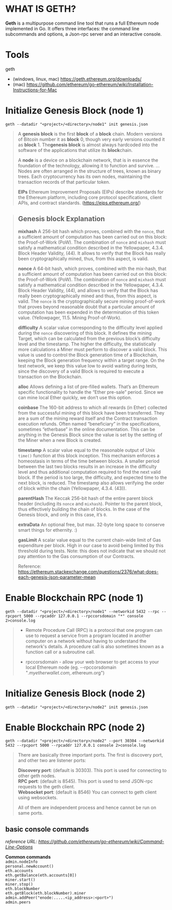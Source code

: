 # WHAT IS GETH?
**Geth** is a multipurpose command line tool that runs a full Ethereum node implemented in Go. It offers three interfaces: the command line subcommands and options, a Json-rpc server and an interactive console.  

# Tools  
geth 
- (windows, linux, mac) https://geth.ethereum.org/downloads/  
- (mac) https://github.com/ethereum/go-ethereum/wiki/Installation-Instructions-for-Mac

# Initialize Genesis Block (node 1) 
`geth --datadir "<project>/<directory>/node1" init genesis.json`

> A **genesis block** is the first **block** of a **block** chain. Modern versions of Bitcoin number it as **block** 0, though very early versions counted it as **block** 1. The**genesis block** is almost always hardcoded into the software of the applications that utilize its **block**chain.
>
> A **node** is a device on a blockchain network, that is in essence the foundation of the technology, allowing it to function and survive. ... Nodes are often arranged in the structure of trees, known as binary trees. Each cryptocurrency has its own nodes, maintaining the transaction records of that particular token.  
>
> **EIPs** Ethereum Improvement Proposals (EIPs) describe standards for the Ethereum platform, including core protocol specifications, client APIs, and contract standards. (https://eips.ethereum.org/)

> ## Genesis block Explanation
>
> **mixhash**  A 256-bit hash which proves, combined with the  `nonce`, that a sufficient amount of computation has been carried out on this block: the Proof-of-Work (PoW). The combination of  `nonce`  and  `mixhash`  must satisfy a mathematical condition described in the Yellowpaper, 4.3.4. Block Header Validity, (44). It allows to verify that the Block has really been cryptographically mined, thus, from this aspect, is valid.
>
> **nonce**  A 64-bit hash, which proves, combined with the mix-hash, that a sufficient amount of computation has been carried out on this block: the Proof-of-Work (PoW). The combination of  `nonce`  and  `mixhash`  must satisfy a mathematical condition described in the Yellowpaper, 4.3.4. Block Header Validity, (44), and allows to verify that the Block has really been cryptographically mined and thus, from this aspect, is valid. The  `nonce`  is the cryptographically secure mining proof-of-work that proves beyond reasonable doubt that a particular amount of computation has been expended in the determination of this token value. (Yellowpager, 11.5. Mining Proof-of-Work).
>
> **difficulty**  A scalar value corresponding to the difficulty level applied during the  `nonce`  discovering of this block. It defines the mining Target, which can be calculated from the previous block’s difficulty level and the timestamp. The higher the difficulty, the statistically more calculations a Miner must perform to discover a valid block. This value is used to control the Block generation time of a Blockchain, keeping the Block generation frequency within a target range. On the test network, we keep this value low to avoid waiting during tests, since the discovery of a valid Block is required to execute a transaction on the Blockchain.
>
> **alloc**  Allows defining a list of pre-filled wallets. That’s an Ethereum specific functionality to handle the “Ether pre-sale” period. Since we can mine local Ether quickly, we don’t use this option.
>
> **coinbase**  The 160-bit address to which all rewards (in Ether) collected from the successful mining of this block have been transferred. They are a sum of the mining reward itself and the Contract transaction execution refunds. Often named “beneficiary” in the specifications, sometimes “etherbase” in the online documentation. This can be anything in the Genesis Block since the value is set by the setting of the Miner when a new Block is created.
>
> **timestamp**  A scalar value equal to the reasonable output of Unix  `time()`  function at this block inception. This mechanism enforces a homeostasis in terms of the time between blocks. A smaller period between the last two blocks results in an increase in the difficulty level and thus additional computation required to find the next valid block. If the period is too large, the difficulty, and expected time to the next block, is reduced. The timestamp also allows verifying the order of block within the chain (Yellowpaper, 4.3.4. (43)).
> 
> **parentHash**  The Keccak 256-bit hash of the entire parent block header (including its  `nonce`  and  `mixhash`). Pointer to the parent block, thus effectively building the chain of blocks. In the case of the Genesis block, and only in this case, it’s  `0`.
>
> **extraData**  An optional free, but max. 32-byte long space to conserve smart things for ethernity. :)
>
> **gasLimit**  A scalar value equal to the current chain-wide limit of Gas expenditure per block. High in our case to avoid being limited by this threshold during tests. Note: this does not indicate that we should not pay attention to the Gas consumption of our Contracts.
>
> Reference: https://ethereum.stackexchange.com/questions/2376/what-does-each-genesis-json-parameter-mean

# Enable Blockchain RPC (node 1) 
`geth --datadir "<project>/<directory>/node1" --networkid 5432 --rpc --rpcport 5000 --rpcaddr 127.0.0.1 --rpccorsdomain "*" console 2>console.log`


> - Remote Procedure Call (RPC) is a protocol that one program can use to request a service from a program located in another computer on a network without having to understand the network's details. A procedure call is also sometimes known as a function call or a subroutine call.  
>
> - rpccorsdomain - allow your web browser to get access to your local Ethereum node 
> (eg. --rpccorsdomain "*.myetherwallet.com,*.ethereum.org")  

# Initialize Genesis Block (node 2) 
`geth --datadir "<project>/<directory>/node2" init genesis.json`  

# Enable Blockchain RPC (node 2) 
`geth --datadir "<project>/<directory>/node2" --port 30304 --networkid 5432 --rpcport 5000 --rpcaddr 127.0.0.1 console 2>console.log`  

> There are basically three important ports. The first is discovery port, and other two are listener ports:
> 
> **Discovery port**: (default is 30303). This port is used for connecting to other geth nodes.  
**RPC port**: (default is 8545). This port is used to send JSON-rpc requests to the geth client.  
**Websocket port**: (default is 8546) You can connect to geth client using websockets.  
>
>All of them are independent process and hence cannot be run on same ports.  

## basic console commands
*reference URL: https://github.com/ethereum/go-ethereum/wiki/Command-Line-Options*

**Common commands**  
`admin.nodeInfo`   
`personal.newAccount()`   
`eth.accounts`  
`eth.getBalance(eth.accounts[0])`   
`miner.start()`  
`miner.stop()`  
`eth.blockNumber`  
`eth.getBlock(eth.blockNumber).miner`  
`admin.addPeer("enode:.....<ip_address>:<port>")`  
`admin.peers`  